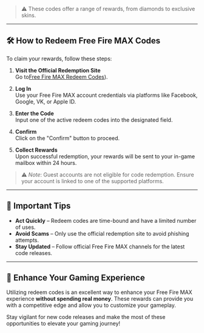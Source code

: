 
> ⚠️ These codes offer a range of rewards, from diamonds to exclusive skins.  

---

## 🛠️ How to Redeem Free Fire MAX Codes

To claim your rewards, follow these steps:

1. **Visit the Official Redemption Site**  
   Go to[Free Fire MAX Redeem Codes](https://boardfootcalculator.pro/)).

2. **Log In**  
   Use your Free Fire MAX account credentials via platforms like Facebook, Google, VK, or Apple ID.

3. **Enter the Code**  
   Input one of the active redeem codes into the designated field.

4. **Confirm**  
   Click on the "Confirm" button to proceed.

5. **Collect Rewards**  
   Upon successful redemption, your rewards will be sent to your in-game mailbox within 24 hours.

> ⚠️ *Note*: Guest accounts are not eligible for code redemption. Ensure your account is linked to one of the supported platforms.  

---

## 🔐 Important Tips

- **Act Quickly** – Redeem codes are time-bound and have a limited number of uses.
- **Avoid Scams** – Only use the official redemption site to avoid phishing attempts.
- **Stay Updated** – Follow official Free Fire MAX channels for the latest code releases.

---

## 🚀 Enhance Your Gaming Experience

Utilizing redeem codes is an excellent way to enhance your Free Fire MAX experience **without spending real money**. These rewards can provide you with a competitive edge and allow you to customize your gameplay.

Stay vigilant for new code releases and make the most of these opportunities to elevate your gaming journey!
